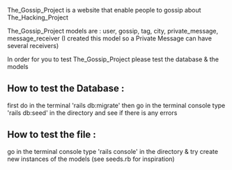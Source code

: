 The_Gossip_Project is a website that enable people to gossip about The_Hacking_Project 

The_Gossip_Project models are : user, gossip, tag, city, private_message, message_receiver (I created this model so a Private Message can have several receivers)

In order for you to test The_Gossip_Project please test the database & the models 

## How to test the Database :
first do in the terminal 'rails db:migrate' then go in the terminal console type 'rails db:seed' in the directory and see if there is any errors

## How to test the file : 
go in the terminal console type 'rails console' in the directory & try create new instances of the models (see seeds.rb for inspiration)
